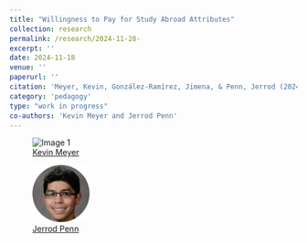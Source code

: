 ```yaml
---
title: "Willingness to Pay for Study Abroad Attributes"
collection: research
permalink: /research/2024-11-28-
excerpt: ''
date: 2024-11-18
venue: ''
paperurl: ''
citation: 'Meyer, Kevin, González-Ramírez, Jimena, & Penn, Jerrod (2024). &quot;An Willingness to Pay for Study Abroad Attributes; <i> </i>.'
category: 'pedagogy'
type: "work in progress"
co-authors: 'Kevin Meyer and Jerrod Penn'
---
```


<body>
<div class="image-container">
        <figure>
            <img src="/images/co-authors/kevin_meyer.png" alt="Image 1" width="100" height="auto">
            <figcaption><a href="https://www.kmmeyer.com/" target="_blank">Kevin Meyer</a></figcaption>
        </figure>
        <figure>
            <img src="/images/co-authors/jerrod_penn.png" alt="Image 2" width="100" height="auto">
            <figcaption><a href="https://www.lsu.edu/agriculture/agecon/people/bio/jerrod-penn.php" target="_blank">Jerrod Penn</a></figcaption>
        </figure>
        <!-- Add more images as needed -->
    </div>
</body>


<!--<details open>
<summary>
Abstract
</summary>

<p>
This study investigates the impact of price changes on the behavior of disc golf players using a natural experiment involving two nearby courses. One of these courses enforces a seasonal parking fee, while the other remains free all year. By integrating data from a popular disc golf scorekeeping app, state park fee schedules, and weather conditions, we assess the fee's effect on the visitation dynamics between the two courses. Our results indicate that introducing a parking fee can lead to a drop of up to 30 percent in daily visits to the course with the fee, compared to times when both courses are free. However, considering the potential substitution to the free course, the daily share of visits to the fee-charging course diminishes by about 6 percent, and the average monthly visits per player decrease by around 7 percent. This research sheds light on how pricing affects participation in recreational activities, offering insights that can inform decisions related to course management, pricing strategies, and the promotion of disc golf.
</p>

</details>

<details open>
<summary>
Keywords
</summary>
disc golf <br>

frisbee golf <br>

recreation demand <br>

congestion pricing <br>

demand estimation <br>

substitutability <br>

public parks <br>

user fees <br>

<br>

</details>
-->

